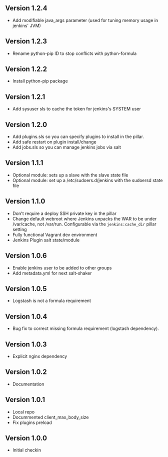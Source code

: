 ## Version 1.2.4

* Add modifiable java_args parameter (used for tuning memory usage in jenkins' JVM)

## Version 1.2.3

* Rename python-pip ID to stop conflicts with python-formula

## Version 1.2.2

* Install python-pip package

## Version 1.2.1

* Add sysuser sls to cache the token for jenkins's SYSTEM user

## Version 1.2.0

* Add plugins.sls so you can specify plugins to install in the pillar.
* Add safe restart on plugin install/change
* Add jobs.sls so you can manage jenkins jobs via salt

## Version 1.1.1

* Optional module: sets up a slave with the slave state file
* Optional module: set up a /etc/sudoers.d/jenkins with the sudoersd state file

## Version 1.1.0

* Don't require a deploy SSH private key in the pillar
* Change default webroot where Jenkins unpacks the WAR to be under /var/cache,
  not /var/run. Configurable via the `jenkins:cache_dir` pillar setting
* Fully functional Vagrant dev environment
* Jenkins Plugin salt state/module

## Version 1.0.6

* Enable jenkins user to be added to other groups
* Add metadata.yml for next salt-shaker

## Version 1.0.5

* Logstash is not a formula requirement

## Version 1.0.4

* Bug fix to correct missing formula requirement (logstash dependency).

## Version 1.0.3

* Explicit nginx dependency

## Version 1.0.2

* Documentation

## Version 1.0.1

* Local repo
* Docummented client_max_body_size
* Fix plugins preload

## Version 1.0.0

* Initial checkin
